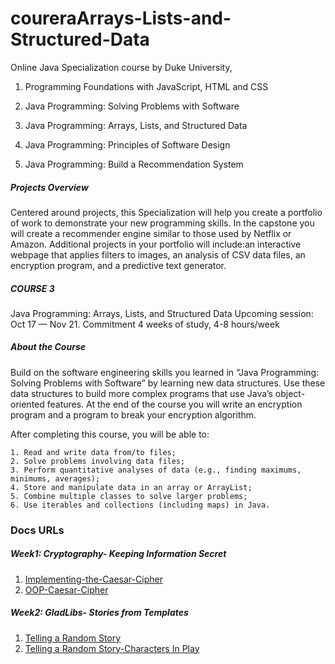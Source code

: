 # coureraArrays-Lists-and-Structured-Data
Online Java Specialization course by  Duke University, 


  1. Programming Foundations with JavaScript, HTML and CSS

  2. Java Programming: Solving Problems with Software

  3. Java Programming: Arrays, Lists, and Structured Data

  4. Java Programming: Principles of Software Design

  5. Java Programming: Build a Recommendation System


##### Projects Overview
Centered around projects, this Specialization will help you create a portfolio of work to demonstrate your new programming skills. In the capstone you will create a recommender engine similar to those used by Netflix or Amazon. Additional projects in your portfolio will include:an interactive webpage that applies filters to images, an analysis of CSV data files, an encryption program, and a predictive text generator.


##### COURSE 3
Java Programming: Arrays, Lists, and Structured Data
Upcoming session: Oct 17 — Nov 21.
Commitment
4 weeks of study, 4-8 hours/week

##### About the Course
Build on the software engineering skills you learned in “Java Programming: Solving Problems with Software” by learning new data structures. Use these data structures to build more complex programs that use Java’s object-oriented features. At the end of the course you will write an encryption program and a program to break your encryption algorithm.

After completing this course, you will be able to:

    1. Read and write data from/to files;
    2. Solve problems involving data files;
    3. Perform quantitative analyses of data (e.g., finding maximums, minimums, averages); 
    4. Store and manipulate data in an array or ArrayList;
    5. Combine multiple classes to solve larger problems;
    6. Use iterables and collections (including maps) in Java.
    

### Docs URLs
##### Week1: Cryptography- Keeping Information Secret

   1. [Implementing-the-Caesar-Cipher](https://goo.gl/n7b5It)
   2. [OOP-Caesar-Cipher](https://goo.gl/sYYaHw)
      
##### Week2: GladLibs- Stories from Templates

   1. [Telling a Random Story](https://goo.gl/chFzJR)
   2. [Telling a Random Story-Characters In Play](https://goo.gl/fRDSwc)

